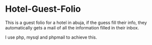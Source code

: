 # Hotel-Guest-Folio
This is a guest folio for a hotel in abuja, if the guess fill their info, they automatically gets a mail of all the information filled in their inbox.

I use php, mysql and phpmail to achieve this.
